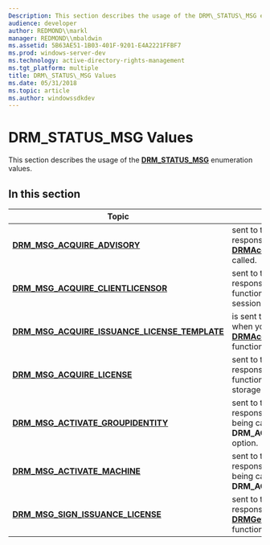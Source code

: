 ```yaml
---
Description: This section describes the usage of the DRM\_STATUS\_MSG enumeration values.
audience: developer
author: REDMOND\\markl
manager: REDMOND\\mbaldwin
ms.assetid: 5B63AE51-1B03-401F-9201-E4A2221FFBF7
ms.prod: windows-server-dev
ms.technology: active-directory-rights-management
ms.tgt_platform: multiple
title: DRM\_STATUS\_MSG Values
ms.date: 05/31/2018
ms.topic: article
ms.author: windowssdkdev
---
```


# DRM\_STATUS\_MSG Values

This section describes the usage of the [**DRM\_STATUS\_MSG**](/windows/previous-versions/Msdrmdefs/ne-msdrmdefs-_drm_status_msg?branch=master) enumeration values.

## In this section



| Topic                                                                                                          | Description                                                                                                                                                                    |
|----------------------------------------------------------------------------------------------------------------|--------------------------------------------------------------------------------------------------------------------------------------------------------------------------------|
| [**DRM\_MSG\_ACQUIRE\_ADVISORY**](drm-msg-acquire-advisory.md)<br/>                                     | sent to the custom callback function in response to the [**DRMAcquireAdvisories**](/windows/previous-versions/Msdrm/nf-msdrm-drmacquireadvisories?branch=master) function being called.<br/>                                 |
| [**DRM\_MSG\_ACQUIRE\_CLIENTLICENSOR**](drm-msg-acquire-clientlicensor.md)<br/>                         | sent to the custom callback function in response to the [**DRMAcquireLicense**](/windows/previous-versions/Msdrm/nf-msdrm-drmacquirelicense?branch=master) function being called with a client session handle.<br/>          |
| [**DRM\_MSG\_ACQUIRE\_ISSUANCE\_LICENSE\_TEMPLATE**](drm-msg-acquire-issuance-license-template.md)<br/> | is sent to the custom callback function when you call the [**DRMAcquireIssuanceLicenseTemplate**](/windows/previous-versions/Msdrm/nf-msdrm-drmacquireissuancelicensetemplate?branch=master) function.<br/>                  |
| [**DRM\_MSG\_ACQUIRE\_LICENSE**](drm-msg-acquire-license.md)<br/>                                       | sent to the custom callback function in response to the [**DRMAcquireLicense**](/windows/previous-versions/Msdrm/nf-msdrm-drmacquirelicense?branch=master) function being called with a license storage session handle.<br/> |
| [**DRM\_MSG\_ACTIVATE\_GROUPIDENTITY**](drm-msg-activate-groupidentity.md)<br/>                         | sent to the custom callback function in response to the [**DRMActivate**](/windows/previous-versions/Msdrm/nf-msdrm-drmactivate?branch=master) function being called with the **DRM\_ACTIVATE\_GROUPIDENTITY** option.<br/>  |
| [**DRM\_MSG\_ACTIVATE\_MACHINE**](drm-msg-activate-machine.md)<br/>                                     | sent to the custom callback function in response to the [**DRMActivate**](/windows/previous-versions/Msdrm/nf-msdrm-drmactivate?branch=master) function being called with the **DRM\_ACTIVATE\_MACHINE** option.<br/>        |
| [**DRM\_MSG\_SIGN\_ISSUANCE\_LICENSE**](drm-msg-sign-issuance-license.md)<br/>                          | sent to the custom callback function in response to the [**DRMGetSignedIssuanceLicense**](/windows/previous-versions/Msdrm/nf-msdrm-drmgetsignedissuancelicense?branch=master) function being called.<br/>                   |



 

 

 




